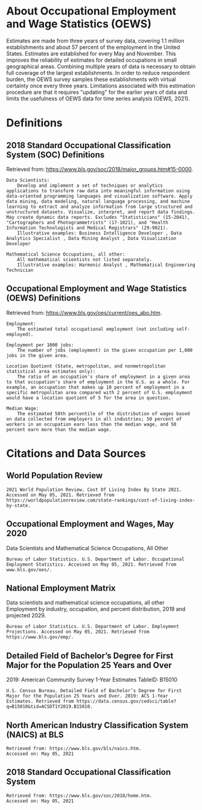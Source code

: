 # About Occupational Employment and Wage Statistics (OEWS)

Estimates are made from three years of survey data, covering 1.1 million establishments and about 57 percent of the employment in the United States. Estimates are established for every May and November. This improves the reliability of estimates for detailed occupations in small geographical areas. Combining multiple years of data is necessary to obtain full coverage of the largest establishments. In order to reduce respondent burden, the OEWS survey samples these establishments with virtual certainty once every three years. Limitations associated with this estimation procedure are that it requires "updating" for the earlier years of data and limits the usefulness of OEWS data for time series analysis (OEWS, 2021).

# Definitions

## 2018 Standard Occupational Classification System (SOC) Definitions
Retrieved from: https://www.bls.gov/soc/2018/major_groups.htm#15-0000.

    Data Scientists:
        Develop and implement a set of techniques or analytics applications to transform raw data into meaningful information using data-oriented programming languages and visualization software. Apply data mining, data modeling, natural language processing, and machine learning to extract and analyze information from large structured and unstructured datasets. Visualize, interpret, and report data findings. May create dynamic data reports. Excludes "Statisticians" (15-2041), "Cartographers and Photogrammetrists" (17-1021), and "Health Information Technologists and Medical Registrars" (29-9021).
        Illustrative examples: Business Intelligence Developer , Data Analytics Specialist , Data Mining Analyst , Data Visualization Developer

    Mathematical Science Occupations, all other:
        All mathematical scientists not listed separately.
        Illustrative examples: Harmonic Analyst , Mathematical Engineering Technician

## Occupational Employment and Wage Statistics (OEWS) Definitions
Retrieved from: https://www.bls.gov/oes/current/oes_abo.htm.

    Employment:
        The estimated total occupational employment (not including self-employed).

    Employment per 1000 jobs: 
        The number of jobs (employment) in the given occupation per 1,000 jobs in the given area.

    Location Quotient (State, metropolitan, and nonmetropolitan statistical area estimates only):
        The ratio of an occupation's share of employment in a given area to that occupation's share of employment in the U.S. as a whole. For example, an occupation that makes up 10 percent of employment in a specific metropolitan area compared with 2 percent of U.S. employment would have a location quotient of 5 for the area in question.

    Median Wage:
        The estimated 50th percentile of the distribution of wages based on data collected from employers in all industries; 50 percent of workers in an occupation earn less than the median wage, and 50 percent earn more than the median wage.

# Citations and Data Sources

## World Population Review
    2021 World Population Review. Cost Of Living Index By State 2021. Accessed on May 05, 2021. Retrieved from https://worldpopulationreview.com/state-rankings/cost-of-living-index-by-state.

## Occupational Employment and Wages, May 2020
Data Scientists and Mathematical Science Occupations, All Other

    Bureau of Labor Statistics. U.S. Department of Labor. Occupational Employment Statistics. Accessed on May 05, 2021. Retrieved from www.bls.gov/oes/.

## National Employment Matrix
Data scientists and mathematical science occupations, all other
Employment by industry, occupation, and percent distribution, 2019 and projected 2029.

    Bureau of Labor Statistics. U.S. Department of Labor. Employment Projections. Accessed on May 05, 2021. Retrieved from  https://www.bls.gov/emp/.

## Detailed Field of Bachelor’s Degree for First Major for the Population 25 Years and Over
2019: American Community Survey 1-Year Estimates 
TableID: B15010

    U.S. Census Bureau. Detailed Field of Bachelor’s Degree for First Major for the Population 25 Years and Over. 2019: ACS 1-Year Estimates. Retrieved from https://data.census.gov/cedsci/table?q=B15010&tid=ACSDT1Y2019.B15010.

## North American Industry Classification System (NAICS) at BLS
    Retrieved from: https://www.bls.gov/bls/naics.htm.
    Accessed on: May 05, 2021

## 2018 Standard Occupational Classification System
    Retrieved from: https://www.bls.gov/soc/2018/home.htm.
    Accessed on: May 05, 2021